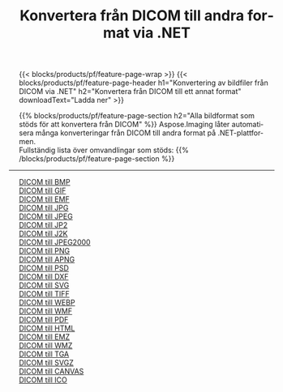 ﻿---
title: Konvertera från DICOM till andra format via .NET 
weight: 3920
url: /sv/net/conversion/from/dicom 
lang: sv
langdirlevel: 2
locales: zh-hans,ja,it,ru,de,es,fr,nl,id,lt,pl,pt,vi,tr,ko,zh-hant,ar,hi,th,sv,cs,uk,he
description: Med Aspose.Imaging kan du enkelt konvertera från DICOM till ett annat format
---

{{< blocks/products/pf/feature-page-wrap >}}
{{< blocks/products/pf/feature-page-header h1="Konvertering av bildfiler från DICOM via .NET" h2="Konvertera från DICOM till ett annat format" downloadText="Ladda ner" >}}


{{% blocks/products/pf/feature-page-section  h2="Alla bildformat som stöds för att konvertera från DICOM" %}}
Aspose.Imaging låter automatisera många konverteringar från DICOM till andra format på .NET-plattformen.
<br/>
Fullständig lista över omvandlingar som stöds:
{{% /blocks/products/pf/feature-page-section %}}
<div class="container-fluid productfamilypage bg-gray">
    <div class="convertypes bg-gray agp-content section">
        <div class="container">
		<hr style="margin-left:-20px;"/>
		<div class="row other-converters">
		    <div class='col-md-2 other-converter remove-lp remove-rp'><a href="/imaging/sv/net/conversion/dicom-to-bmp" >DICOM till BMP</a></div><div class='col-md-2 other-converter remove-lp remove-rp'><a href="/imaging/sv/net/conversion/dicom-to-gif" >DICOM till GIF</a></div><div class='col-md-2 other-converter remove-lp remove-rp'><a href="/imaging/sv/net/conversion/dicom-to-emf" >DICOM till EMF</a></div><div class='col-md-2 other-converter remove-lp remove-rp'><a href="/imaging/sv/net/conversion/dicom-to-jpg" >DICOM till JPG</a></div><div class='col-md-2 other-converter remove-lp remove-rp'><a href="/imaging/sv/net/conversion/dicom-to-jpeg" >DICOM till JPEG</a></div><div class='col-md-2 other-converter remove-lp remove-rp'><a href="/imaging/sv/net/conversion/dicom-to-jp2" >DICOM till JP2</a></div><div class='col-md-2 other-converter remove-lp remove-rp'><a href="/imaging/sv/net/conversion/dicom-to-j2k" >DICOM till J2K</a></div><div class='col-md-2 other-converter remove-lp remove-rp'><a href="/imaging/sv/net/conversion/dicom-to-jpeg2000" >DICOM till JPEG2000</a></div><div class='col-md-2 other-converter remove-lp remove-rp'><a href="/imaging/sv/net/conversion/dicom-to-png" >DICOM till PNG</a></div><div class='col-md-2 other-converter remove-lp remove-rp'><a href="/imaging/sv/net/conversion/dicom-to-apng" >DICOM till APNG</a></div><div class='col-md-2 other-converter remove-lp remove-rp'><a href="/imaging/sv/net/conversion/dicom-to-psd" >DICOM till PSD</a></div><div class='col-md-2 other-converter remove-lp remove-rp'><a href="/imaging/sv/net/conversion/dicom-to-dxf" >DICOM till DXF</a></div><div class='col-md-2 other-converter remove-lp remove-rp'><a href="/imaging/sv/net/conversion/dicom-to-svg" >DICOM till SVG</a></div><div class='col-md-2 other-converter remove-lp remove-rp'><a href="/imaging/sv/net/conversion/dicom-to-tiff" >DICOM till TIFF</a></div><div class='col-md-2 other-converter remove-lp remove-rp'><a href="/imaging/sv/net/conversion/dicom-to-webp" >DICOM till WEBP</a></div><div class='col-md-2 other-converter remove-lp remove-rp'><a href="/imaging/sv/net/conversion/dicom-to-wmf" >DICOM till WMF</a></div><div class='col-md-2 other-converter remove-lp remove-rp'><a href="/imaging/sv/net/conversion/dicom-to-pdf" >DICOM till PDF</a></div><div class='col-md-2 other-converter remove-lp remove-rp'><a href="/imaging/sv/net/conversion/dicom-to-html" >DICOM till HTML</a></div><div class='col-md-2 other-converter remove-lp remove-rp'><a href="/imaging/sv/net/conversion/dicom-to-emz" >DICOM till EMZ</a></div><div class='col-md-2 other-converter remove-lp remove-rp'><a href="/imaging/sv/net/conversion/dicom-to-wmz" >DICOM till WMZ</a></div><div class='col-md-2 other-converter remove-lp remove-rp'><a href="/imaging/sv/net/conversion/dicom-to-tga" >DICOM till TGA</a></div><div class='col-md-2 other-converter remove-lp remove-rp'><a href="/imaging/sv/net/conversion/dicom-to-svgz" >DICOM till SVGZ</a></div><div class='col-md-2 other-converter remove-lp remove-rp'><a href="/imaging/sv/net/conversion/dicom-to-canvas" >DICOM till CANVAS</a></div><div class='col-md-2 other-converter remove-lp remove-rp'><a href="/imaging/sv/net/conversion/dicom-to-ico" >DICOM till ICO</a></div>
                </div>
        </div>
    </div>
</div>
<br/>

